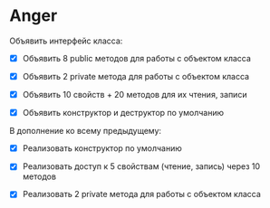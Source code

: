 # Anger

Объявить интерфейс класса:

- [x] Объявить 8 public методов для работы с объектом класса

- [x] Объявить 2 private метода для работы с объектом класса

- [x] Объявить 10 свойств + 20 методов для их чтения, записи

- [x] Объявить конструктор и деструктор по умолчанию

В дополнение ко всему предыдущему:

- [x] Реализовать конструктор по умолчанию

- [x] Реализовать доступ к 5 свойствам (чтение, запись) через 10 методов

- [x] Реализовать 2 private метода для работы с объектом класса
